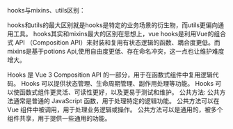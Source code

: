 hooks与mixins、utils区别：

hooks和utils的最大区别就是hooks是特定的业务场景的衍生物，而utils更偏向通用工具。
hooks其实和mixins最大的区别在思想上，vue hooks是利用Vue的组合式 API （Composition API）来封装和复用有状态逻辑的函数、耦合度更低。而mixins是基于potions Api,使用自由度更低、存在命名冲突，这一点也让维护难度增大。


Hooks 是 Vue 3 Composition API 的一部分，用于在函数式组件中复用逻辑代码。
Hooks 可以提供状态管理、生命周期管理、副作用处理等功能。
Hooks 可以使函数式组件更灵活、可读性更好，以及更易于测试和维护。
公共方法:
公共方法通常是普通的 JavaScript 函数，用于处理特定的逻辑功能。
公共方法可以在 Vue 组件中被调用，用于处理业务逻辑或操作。
公共方法可以是通用的，被多个组件共享，用于提供一些通用的功能。